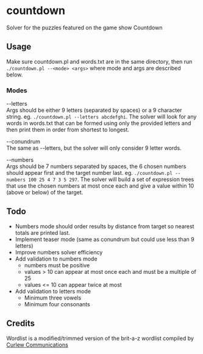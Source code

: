 # countdown
Solver for the puzzles featured on the game show Countdown

## Usage
Make sure countdown.pl and words.txt are in the same directory, then run
`./countdown.pl --<mode> <args>` where mode and args are described below.

### Modes
--letters  
Args should be either 9 letters (separated by spaces) or a 9 character string.
eg. `./countdown.pl --letters abcdefghi`. The solver will look for any words in
 words.txt that can be formed using only the provided letters and then print
 them in order from shortest to longest.

--conundrum  
The same as --letters, but the solver will only consider 9 letter words.

--numbers  
Args should be 7 numbers separated by spaces, the 6 chosen numbers should appear
 first and the target number last.
eg. `./countdown.pl --numbers 100 25 4 7 3 5 297`. The solver will build a set
 of expression trees that use the chosen numbers at most once each and give a
 value within 10 (above or below) of the target.

## Todo
* Numbers mode should order results by distance from target so nearest totals
  are printed last.
* Implement teaser mode (same as conundrum but could use less than 9 letters)
* Improve numbers solver efficiency
* Add validation to numbers mode
  * numbers must be positive
  * values > 10 can appear at most once each and must be a multiple of 25
  * values <= 10 can appear twice at most
* Add validation to letters mode
  * Minimum three vowels
  * Minimum four consonants

## Credits
Wordlist is a modified/trimmed version of the brit-a-z wordlist compiled by
 [Curlew Communications](http://curlewcommunications.co.uk/wordlist.html)
